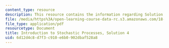 ```yaml
---
content_type: resource
description: This resource contains the information regarding Solution 4.
file: /media/https%3A/open-learning-course-data-rc.s3.amazonaws.com/18-445-introduction-to-stochastic-processes-spring-2015/6d12d4c8d7f3c910e6b0902dbaf528a8_MIT18_445S15_homework4_sol.pdf
file_type: application/pdf
resourcetype: Document
title: Introduction to Stochastic Processes, Solution 4
uid: 6d12d4c8-d7f3-c910-e6b0-902dbaf528a8
---
```


